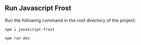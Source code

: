 ## Run Javascript Frost

Run  the following command in the root directory of the project:

```
npm i javascript-frost
```

```
npm run dev
```